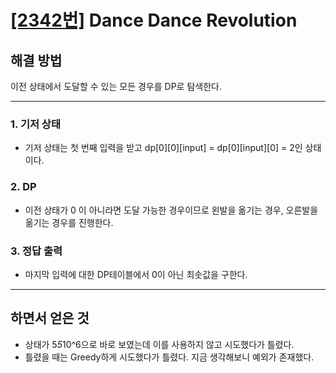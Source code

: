 # [[2342번]](https://www.acmicpc.net/problem/2342) Dance Dance Revolution

## 해결 방법

이전 상태에서 도달할 수 있는 모든 경우를 DP로 탐색한다.

---
### 1. 기저 상태

- 기저 상태는 첫 번째 입력을 받고 dp[0][0][input] = dp[0][input][0] = 2인 상태이다.

### 2. DP

- 이전 상태가 0 이 아니라면 도달 가능한 경우이므로 왼발을 옮기는 경우, 오른발을 옮기는 경우를 진행한다.

### 3. 정답 출력

- 마지막 입력에 대한 DP테이블에서 0이 아닌 최솟값을 구한다.

---

## 하면서 얻은 것
- 상태가 5*5*10^6으로 바로 보였는데 이를 사용하지 않고 시도했다가 틀렸다.
- 틀렸을 때는 Greedy하게 시도했다가 틀렸다. 지금 생각해보니 예외가 존재했다.